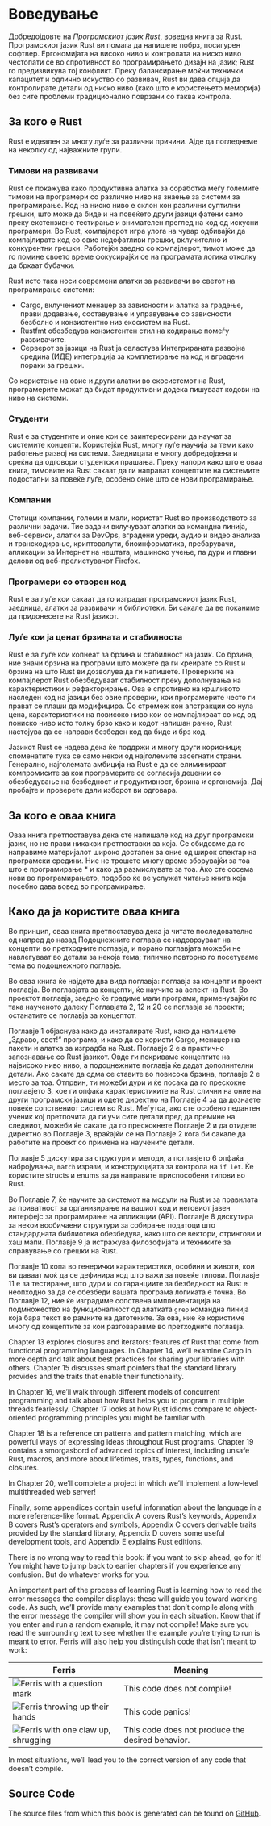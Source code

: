 # Воведување

Добредојдовте на *Програмскиот јазик Rust*, воведна книга за Rust.
Програмскиот јазик Rust ви помага да напишете побрз, посигурен софтвер.
Ергономијата на високо ниво и контролата на ниско ниво честопати се во спротивност во програмирањето
дизајн на јазик; Rust го предизвикува тој конфликт. Преку балансирање моќни
технички капацитет и одлично искуство со развивач, Rust ви дава опција
да контролирате детали од ниско ниво (како што е користењето меморија) без сите проблеми
традиционално поврзани со таква контрола.

## За кого е Rust

Rust е идеален за многу луѓе за различни причини. Ајде да погледнеме на неколку од
најважните групи.

### Тимови на развивачи

Rust се покажува како продуктивна алатка за соработка меѓу големите тимови на
програмери со различно ниво на знаење за системи за програмирање. Код на ниско ниво
е склон кон различни суптилни грешки, што може да биде и на повеќето други јазици
фатени само преку екстензивно тестирање и внимателен преглед на код од искусни
програмери. Во Rust, компајлерот игра улога на чувар одбивајќи да
компајлирате код со овие недофатливи грешки, вклучително и конкурентни грешки. Работејќи
заедно со компајлерот, тимот може да го помине своето време фокусирајќи се на програмата
логика отколку да бркаат бубачки.

Rust исто така носи современи алатки за развивачи во светот на програмирање системи:

* Cargo, вклучениот менаџер за зависности и алатка за градење, прави додавање,
  составување и управување со зависности безболно и конзистентно низ екосистем на
  Rust.
* Rustfmt обезбедува конзистентен стил на кодирање помеѓу развивачите.
* Серверот за јазици на Rust ја овластува Интегрираната развојна средина (ИДЕ)
  интеграција за комплетирање на код и вградени пораки за грешки.

Со користење на овие и други алатки во екосистемот на Rust, програмерите можат да бидат
продуктивни додека пишуваат кодови на ниво на системи.

### Студенти

Rust е за студентите и оние кои се заинтересирани да научат за системите
концепти. Користејќи Rust, многу луѓе научија за теми како работење
развој на системи. Заедницата е многу добредојдена и среќна да одговори
студентски прашања. Преку напори како што е оваа книга, тимовите на Rust сакаат
да ги направат концептите на системите подостапни за повеќе луѓе, особено оние што се нови
програмирање.

### Компании

Стотици компании, големи и мали, користат Rust во производството за различни
задачи. Тие задачи вклучуваат алатки за командна линија, веб-сервиси, алатки за DevOps,
вградени уреди, аудио и видео анализа и транскодирање, криптовалути,
биоинформатика, пребарувачи, апликации за Интернет на нештата, машинско
учење, па дури и главни делови од веб-прелистувачот Firefox.

### Програмери со отворен код

Rust е за луѓе кои сакаат да го изградат програмскиот јазик Rust, заедница,
алатки за развивачи и библиотеки. Би сакале да ве поканиме да придонесете на Rust
јазикот.

### Луѓе кои ја ценат брзината и стабилноста

Rust е за луѓе кои копнеат за брзина и стабилност на јазик. Со брзина, ние
значи брзина на програми што можете да ги креирате со Rust и брзина на
што Rust ви дозволува да ги напишете. Проверките на компајлерот Rust обезбедуваат стабилност
преку дополнувања на карактеристики и рефакторирање. Ова е спротивно на кршливото
наследен код на јазици без овие проверки, кои програмерите често ги прават
се плаши да модифицира. Со стремеж кон апстракции со нула цена, карактеристики на повисоко ниво
кои се компајлираат со код од пониско ниво исто толку брзо како и кодот напишан рачно, Rust
настојува да се направи безбеден код да биде и брз код.

Јазикот Rust се надева дека ќе поддржи и многу други корисници; споменатите
тука се само некои од најголемите засегнати страни. Генерално, најголемата амбиција на Rust
е да се елиминираат компромисите за кои програмерите се согласија
децении со обезбедување на безбедност *и* продуктивност, брзина *и* ергономија. Дај
пробајте и проверете дали изборот ви одговара.

## За кого е оваа книга

Оваа книга претпоставува дека сте напишале код на друг програмски јазик, но
не прави никакви претпоставки за која. Се обидовме да го направиме материјалот
широко достапен за оние од широк спектар на програмски средини. Ние
не трошете многу време зборувајќи за тоа што е програмирање * и како да размислувате
за тоа. Ако сте сосема нови во програмирањето, подобро ќе ве услужат
читање книга која посебно дава вовед во програмирање.

## Како да ја користите оваа книга

Во принцип, оваа книга претпоставува дека ја читате последователно од напред до
назад Подоцнежните поглавја се надоврзуваат на концепти во претходните поглавја, и порано
поглавјата можеби не навлегуваат во детали за некоја тема; типично повторно го посетуваме
тема во подоцнежното поглавје.

Во оваа книга ќе најдете два вида поглавја: поглавја за концепт и проект
поглавја. Во поглавјата за концепти, ќе научите за аспект на Rust. Во проектот
поглавја, заедно ќе градиме мали програми, применувајќи го така наученото
далеку Поглавјата 2, 12 и 20 се поглавја за проекти; останатите се поглавја за концептот.

Поглавје 1 објаснува како да инсталирате Rust, како да напишете „Здраво, свет!“ програма,
и како да се користи Cargo, менаџер на пакети и алатка за изградба на Rust. Поглавје 2 е а
практично запознавање со Rust јазикот. Овде ги покриваме концептите на највисоко ниво
ниво, а подоцнежните поглавја ќе дадат дополнителни детали. Ако сакате да одма се ставите во 
повисока брзина, поглавје 2 е место за тоа. Отпрвин, ти можеби дури и ќе посака да го 
прескокне поглавјето 3, кое ги опфаќа карактеристиките на Rust слични на оние
на други програмски јазици и одете директно на Поглавје 4 за да дознаете повеќе
сопствениот систем во Rust. Меѓутоа, ако сте особено педантен ученик
кој претпочита да ги учи сите детали пред да премине на следниот, можеби ќе сакате
да го прескокнете Поглавје 2 и да отидете директно во Поглавје 3, враќајќи се на Поглавје 2 кога
би сакале да работите на проект со примена на научените детали.

Поглавје 5 дискутира за структури и методи, а поглавјето 6 опфаќа набројувања, `match`
изрази, и конструкцијата за контрола на `if let`. Ќе користите structs и
enums за да направите приспособени типови во Rust.

Во Поглавје 7, ќе научите за системот на модули на Rust и за правилата за приватност
за организирање на вашиот код и неговиот јавен интерфејс за програмирање на апликации
(API). Поглавје 8 дискутира за некои вообичаени структури за собирање податоци што
стандардната библиотека обезбедува, како што се вектори, стрингови и хаш мапи. Поглавје 9
ја истражува филозофијата и техниките за справување со грешки на Rust.

Поглавје 10 копа во генерички карактеристики, особини и животи, кои ви даваат моќ
да се дефинира код што важи за повеќе типови. Поглавје 11 е за тестирање,
што дури и со гаранциите за безбедност на Rust е неопходно за да се обезбеди вашата програма
логиката е точна. Во Поглавје 12, ние ќе изградиме сопствена имплементација на подмножество
на функционалност од алатката `grep` командна линија која бара текст
во рамките на датотеките. За ова, ние ќе користиме многу од концептите за кои разговаравме во
претходните поглавја.

Chapter 13 explores closures and iterators: features of Rust that come from
functional programming languages. In Chapter 14, we’ll examine Cargo in more
depth and talk about best practices for sharing your libraries with others.
Chapter 15 discusses smart pointers that the standard library provides and the
traits that enable their functionality.

In Chapter 16, we’ll walk through different models of concurrent programming
and talk about how Rust helps you to program in multiple threads fearlessly.
Chapter 17 looks at how Rust idioms compare to object-oriented programming
principles you might be familiar with.

Chapter 18 is a reference on patterns and pattern matching, which are powerful
ways of expressing ideas throughout Rust programs. Chapter 19 contains a
smorgasbord of advanced topics of interest, including unsafe Rust, macros, and
more about lifetimes, traits, types, functions, and closures.

In Chapter 20, we’ll complete a project in which we’ll implement a low-level
multithreaded web server!

Finally, some appendices contain useful information about the language in a
more reference-like format. Appendix A covers Rust’s keywords, Appendix B
covers Rust’s operators and symbols, Appendix C covers derivable traits
provided by the standard library, Appendix D covers some useful development
tools, and Appendix E explains Rust editions.

There is no wrong way to read this book: if you want to skip ahead, go for it!
You might have to jump back to earlier chapters if you experience any
confusion. But do whatever works for you.

<span id="ferris"></span>

An important part of the process of learning Rust is learning how to read the
error messages the compiler displays: these will guide you toward working code.
As such, we’ll provide many examples that don’t compile along with the error
message the compiler will show you in each situation. Know that if you enter
and run a random example, it may not compile! Make sure you read the
surrounding text to see whether the example you’re trying to run is meant to
error. Ferris will also help you distinguish code that isn’t meant to work:

| Ferris                                                                                                           | Meaning                                          |
|------------------------------------------------------------------------------------------------------------------|--------------------------------------------------|
| <img src="img/ferris/does_not_compile.svg" class="ferris-explain" alt="Ferris with a question mark"/>            | This code does not compile!                      |
| <img src="img/ferris/panics.svg" class="ferris-explain" alt="Ferris throwing up their hands"/>                   | This code panics!                                |
| <img src="img/ferris/not_desired_behavior.svg" class="ferris-explain" alt="Ferris with one claw up, shrugging"/> | This code does not produce the desired behavior. |

In most situations, we’ll lead you to the correct version of any code that
doesn’t compile.

## Source Code

The source files from which this book is generated can be found on
[GitHub][book].

[book]: https://github.com/rust-lang/book/tree/master/src
